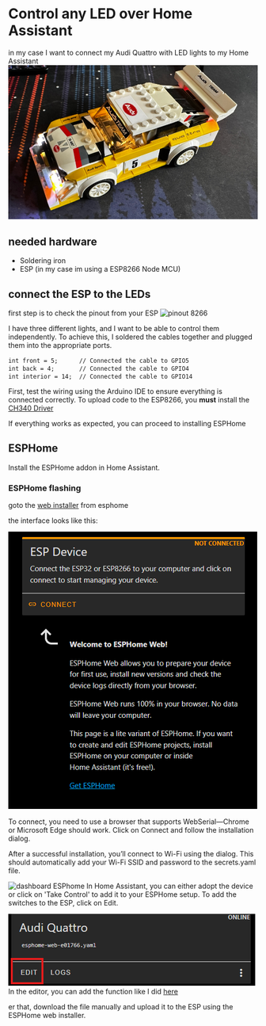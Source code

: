 # Control any LED over Home Assistant
in my case I want to connect my Audi Quattro with LED lights to my Home Assistant
![Audi Quattro](/assets/images/audi_quattro_on.png)


## needed hardware

- Soldering iron
- ESP (in my case im using a ESP8266 Node MCU)

## connect the ESP to the LEDs
first step is to check the pinout from your ESP
![pinout 8266](https://i0.wp.com/randomnerdtutorials.com/wp-content/uploads/2019/05/ESP8266-NodeMCU-kit-12-E-pinout-gpio-pin.png?quality=100&strip=all&ssl=1 "pinout")

I have three different lights, and I want to be able to control them independently. To achieve this, I soldered the cables together and plugged them into the appropriate ports.

```
int front = 5;      // Connected the cable to GPIO5
int back = 4;       // Connected the cable to GPIO4
int interior = 14;  // Connected the cable to GPIO14

```

First, test the wiring using the Arduino IDE to ensure everything is connected correctly.
To upload code to the ESP8266, you  **must** install the [CH340 Driver](https://sparks.gogo.co.nz/ch340.html)

If everything works as expected, you can proceed to installing ESPHome

## ESPHome

Install the ESPHome addon in Home Assistant.

### ESPHome flashing
goto the [web installer](https://web.esphome.io/) from esphome

the interface looks like this:

![Dashboard web.esphome](/assets/images/esphome_dashboard.png "dashboard")


To connect, you need to use a browser that supports WebSerial—Chrome or Microsoft Edge should work.
Click on Connect and follow the installation dialog.

After a successful installation, you’ll connect to Wi-Fi using the dialog. This should automatically add your Wi-Fi SSID and password to the secrets.yaml file.

![dashboard ESPhome](https://alexheller.dev/_next/image?url=https%3A%2F%2Fcdn.sanity.io%2Fimages%2Fzn6598rc%2Fproduction%2F2f5ce680768f7c13d166cd06b34267fbcf5d97a8-1710x941.png&w=1080&q=75)
In Home Assistant, you can either adopt the device or click on 'Take Control' to add it to your ESPHome setup.
To add the switches to the ESP, click on Edit.

![esphome edit](/assets/images/esphome_edit.png)
In the editor, you can add the function like I did [here](/ESP8266/esphome-web-e01766.yaml)

er that, download the file manually and upload it to the ESP using the ESPHome web installer.

